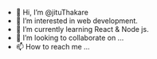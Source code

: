 - 👋 Hi, I’m @jituThakare
- 👀 I’m interested in web development.
- 🌱 I’m currently learning React & Node js.
- 💞️ I’m looking to collaborate on ...
- 📫 How to reach me ...

<!---
jituThakare/jituThakare is a ✨ special ✨ repository because its `README.md` (this file) appears on your GitHub profile.
You can click the Preview link to take a look at your changes.
--->
